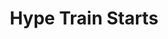 ---
title: Hype Train Starts
description: Trigger for when a Twitch Hype Train Starts
twitchService: EventSub
variables:
  - name: level
    type: number
    description: The current Hype Train level
    value: 3
  - name: startedAt
    type: DateTime
    description: The time the hype train started
    value: 8/4/2023 10:56:06 AM
  - name: expiresAt
    type: DateTime
    description: The time that the hype train expires
    value: 8/4/2023 10:56:06 AM
  - name: duration
    type: DateTime
    description: The duration of the hype train
    value: 120
  - name: percent
    type: number
    description: The percentage of the current level
    value: 80%
  - name: percentDecimal
    type: number
    description: The percentage of the current level as a decimal
    value: 0.8
  - name: isGoldenKappaTrain
    type: boolean
    description: Whether or not this is a Golden Kappa Train
    value: True
  - name: top.bits.user
    type: string
    description: The top cheerer of this hype train display name
    value: TwitchUser123
  - name: top.bits.userName
    type: string
    description: The top cheerer of this hype train login name
    value: twitchuser123
  - name: top.bits.userId
    type: number
    description: The top cheerer of this hype train user id
    value: 718933593
  - name: top.bits.total
    type: number
    description: The amount of bits donated from the the top cheerer this hype train
    value: 1500
  - name: top.subscription.user
    type: string
    description: The top sub gifter of this hype train display name
    value: TwitchUser123
  - name: top.subscription.userName
    type: string
    description: The top sub gifter of this hype train login name
    value: twitchuser123
  - name: top.subscription.userId
    type: number
    description: The top sub gifter of this hype train user id
    value: 718933593
  - name: top.subscription.total
    type: number
    description: The amount of giftsubs donated from the the top gift subber this hype train
    value: 10
  - name: top.other.user
    type: string
    description: The user display name of the user that have given the most amount of things that aren't bits/giftsubs this hype train
    value: TwitchUser123
  - name: top.other.userName
    type: string
    description: The user login name of the user that have given the most amount of things that aren't bits/giftsubs this hype train
    value: twitchuser123
  - name: top.other.userId
    type: number
    description: The user id of the user that have given the most amount of things that aren't bits/giftsubs this hype train
    value: 718933593
  - name: top.other.total
    type: number
    description: The total amount of the user that have given the most amount of things that aren't bits/giftsubs this hype train
    value: 10
  - name: id
    type: string
    description:  The unique identifier of the hype train
---